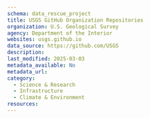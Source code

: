 ```yaml
---
schema: data_rescue_project 
title: USGS GitHub Organization Repositories
organization: U.S. Geological Survey
agency: Department of the Interior
websites: usgs.github.io
data_source: https://github.com/USGS
description: 
last_modified: 2025-03-03
metadata_available: No
metadata_url: 
category:
  - Science & Research 
  - Infrastructure 
  - Climate & Environment 
resources:
---
```

